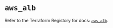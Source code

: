 # `aws_alb`

Refer to the Terraform Registory for docs: [`aws_alb`](https://registry.terraform.io/providers/hashicorp/aws/5.16.1/docs/resources/alb).
